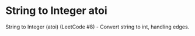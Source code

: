 # String to Integer atoi

String to Integer (atoi) (LeetCode #8) - Convert string to int, handling edges.
